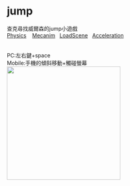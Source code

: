 # jump
查克尋找威爾森的jump小遊戲<br />
[Physics](https://github.com/tzutzu858/jump/issues/1) &nbsp;&nbsp;
[Mecanim](https://github.com/tzutzu858/jump/issues/2)&nbsp;&nbsp;
[LoadScene](https://github.com/tzutzu858/jump/issues/3)&nbsp;&nbsp;
[Acceleration](https://github.com/tzutzu858/jump/issues/4)&nbsp;&nbsp;
<br /><br /><br />
PC:左右鍵+space<br />
Mobile:手機的傾斜移動+觸碰螢幕<br />
<img src="https://github.com/tzutzu858/jump/blob/master/jumpjump.gif" width="300" >
